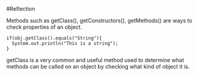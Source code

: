 #Reflection


Methods such as getClass(), getConstructors(), getMethods() are ways to check properties of an object.


```
if(obj.getClass().equals("String"){
  System.out.println("This is a string");
}
```

getClass is a very common and useful method used to determine what methods can be called on an object by checking what kind of object it is.
